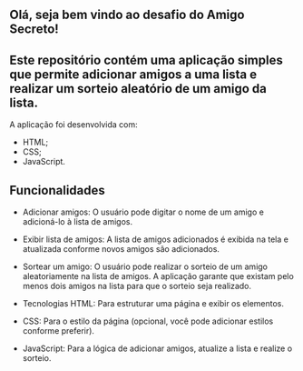 ## Olá, seja bem vindo ao desafio do Amigo Secreto!
## Este repositório contém uma aplicação simples que permite adicionar amigos a uma lista e realizar um sorteio aleatório de um amigo da lista. 

A aplicação foi desenvolvida com:
- HTML;
- CSS;
- JavaScript.

## Funcionalidades

- Adicionar amigos:
O usuário pode digitar o nome de um amigo e adicioná-lo à lista de amigos.

- Exibir lista de amigos:
A lista de amigos adicionados é exibida na tela e atualizada conforme novos amigos são adicionados.

- Sortear um amigo:
O usuário pode realizar o sorteio de um amigo aleatoriamente na lista de amigos. A aplicação garante que existam pelo menos dois amigos na lista para que o sorteio seja realizado.

- Tecnologias HTML:
Para estruturar uma página e exibir os elementos.

- CSS:
Para o estilo da página (opcional, você pode adicionar estilos conforme preferir).

- JavaScript:
Para a lógica de adicionar amigos, atualize a lista e realize o sorteio.
